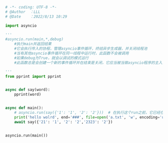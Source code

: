 
<BlogInfo title="5.运行asyncio程序" author="白日梦想猿" pv=0 read_times=0 pre_cost_time=0分35秒 category="协程" tag_list="['协程']" create_time="2022.08.13 10:29:51" update_time="2022.08.13 10:47:19" />

```python
# -*- coding: UTF-8 -*-                            
# @Author  ：LLL                         
# @Date    ：2022/8/13 10:29  

import asyncio

'''
#asyncio.run(main,*,debug)
    #执行main并返回结果
    #它会执行传入的协程，管理asyncio事件循环，终结异步生成器，并关闭线程池
    #当有其他asyncio事件循环在同一线程中运行时，此函数不会被调用
    #如果debug为True，就会以调试的模式运行
    #此函数总是会创建一个新的事件循环并在结束是关闭，它应当被当做asyncio程序的主入口点，理想情况下应当只被调用一次

'''
from pprint import pprint


async def say(word):
    pprint(word)


async def main():
    # asyncio.run(say({'1': '1', '2': '2'}))  # 在执行这个run之前，它已经在一个asyncio事件循环中了，所以会执行失败
    print('hello wolrd', end='###', file=open('a.txt', 'w', encoding='utf8'), flush=True)
    await say({'21': '1', '2': '2','2323': '2'})


asyncio.run(main())

```
